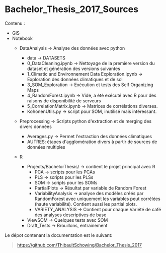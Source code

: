 # Bachelor_Thesis_2017_Sources

Contenu :

* GIS
* Notebook
  * DataAnalysis -> Analyse des données avec python
    * data -> DATASETS
    * 0_DataCleaning.ipynb -> Nettoyage de la première version du dataset et génération des versions suivantes
    * 1_Climatic and Environnement Data Exploration.ipynb -> Exploration des données climatiques et de sol
    * 3_SOM_Exploration -> Exécution et tests des Self Organizing Maps
    * 4_RandomForest.ipynb -> Vide, a été exécuté avec R pour des raisons de disponibilité de serveurs
    * 5_CorrelationMatrix.ipynb -> Matrices de corrélations diverses.
    * KohonenUtils.py -> script pour SOM, inutilisé mais intéressant.  

  * Preprocessing -> Scripts python d'extraction et de merging des divers données
    * Averages.py -> Permet l'extraction des données climatiques
    * AUTRES: étapes d'agglomération divers à partir de sources de données multiples



  * R
    * Projects/BachelorThesis/ -> contient le projet principal avec R
      * PCA -> scripts pour les PCAs
      * PLS -> scripts pour les PLSs
      * SOM -> scripts pour les SOMs
      * PartialPlots -> Résultat par variable de Random Forest
      * VariabilityAnalysis -> analyse des modèles créés par RandomForest avec uniquement les variables peut corrélées (haute variabilité). Contient aussi les partial plots.
      * VARIETY_ANALYSIS -> Contient pour chaque Variété de café des analyses descriptives de base
    * ViewSOM -> Quelques tests avec SOM
    * Draft_Tests -> Brouillons, entrainement


Le dépot contenant la documentation est le suivant:
> https://github.com/ThibaultSchowing/Bachelor_Thesis_2017
